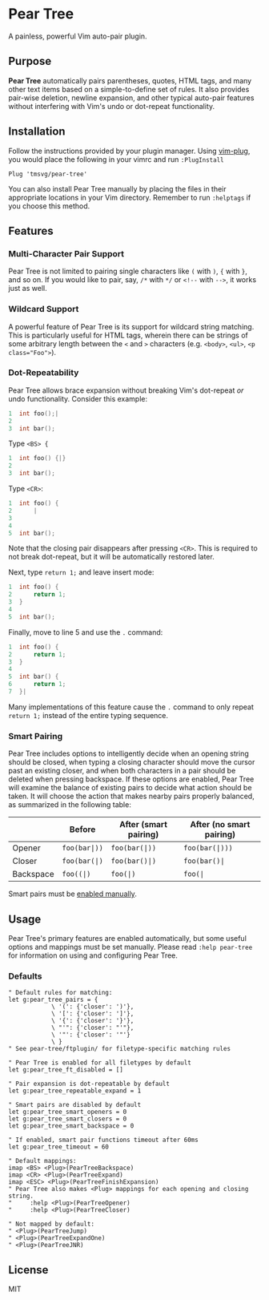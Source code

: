Pear Tree
=========
A painless, powerful Vim auto-pair plugin.

Purpose
-------
**Pear Tree** automatically pairs parentheses, quotes, HTML tags, and many
other text items based on a simple-to-define set of rules. It also provides
pair-wise deletion, newline expansion, and other typical auto-pair features
without interfering with Vim's undo or dot-repeat functionality.

Installation
------------
Follow the instructions provided by your plugin manager. Using
[vim-plug](https://github.com/junegunn/vim-plug), you would place the
following in your vimrc and run `:PlugInstall`

```vim
Plug 'tmsvg/pear-tree'
```

You can also install Pear Tree manually by placing the files in their
appropriate locations in your Vim directory. Remember to run `:helptags` if
you choose this method.

Features
--------
### Multi-Character Pair Support

Pear Tree is not limited to pairing single characters like `(` with `)`, `{`
with `}`, and so on. If you would like to pair, say, `/*` with `*/` or `<!--`
with `-->`, it works just as well.

### Wildcard Support

A powerful feature of Pear Tree is its support for wildcard string matching.
This is particularly useful for HTML tags, wherein there can be strings of
some arbitrary length between the `<` and `>` characters (e.g. `<body>`,
`<ul>`, `<p class="Foo">`).

### Dot-Repeatability

Pear Tree allows brace expansion without breaking Vim's dot-repeat *or* undo
functionality. Consider this example:

```c
1  int foo();|
2
3  int bar();
```

Type `<BS> {`

```c
1  int foo() {|}
2
3  int bar();
```

Type `<CR>`:

```c
1  int foo() {
2      |
3
4
5  int bar();
```

Note that the closing pair disappears after pressing `<CR>`. This is required
to not break dot-repeat, but it will be automatically restored later.

Next, type `return 1;` and leave insert mode:

```c
1  int foo() {
2      return 1;
3  }
4
5  int bar();
```

Finally, move to line 5 and use the `.` command:

```c
1  int foo() {
2      return 1;
3  }
4
5  int bar() {
6      return 1;
7  }|
```

Many implementations of this feature cause the `.` command to only repeat
`return 1;` instead of the entire typing sequence.

### Smart Pairing

Pear Tree includes options to intelligently decide when an opening string
should be closed, when typing a closing character should move the cursor past
an existing closer, and when both characters in a pair should be deleted when
pressing backspace. If these options are enabled, Pear Tree will examine the
balance of existing pairs to decide what action should be taken. It will choose
the action that makes nearby pairs properly balanced, as summarized in the
following table:

|           | Before        | After (smart pairing) | After (no smart pairing)
| --------- | ------------- | --------------------- | ------------------------ |
| Opener    | `foo(bar\|))` | `foo(bar(\|))`        | `foo(bar(\|)))`          |
| Closer    | `foo(bar(\|)` | `foo(bar()\|)`        | `foo(bar()\|`            |
| Backspace | `foo((\|)`    | `foo(\|)`             | `foo(\|`                 |

Smart pairs must be [enabled manually](#defaults).

Usage
-----
Pear Tree's primary features are enabled automatically, but some useful
options and mappings must be set manually. Please read `:help pear-tree` for
information on using and configuring Pear Tree.

### Defaults

```vim
" Default rules for matching:
let g:pear_tree_pairs = {
            \ '(': {'closer': ')'},
            \ '[': {'closer': ']'},
            \ '{': {'closer': '}'},
            \ "'": {'closer': "'"},
            \ '"': {'closer': '"'}
            \ }
" See pear-tree/ftplugin/ for filetype-specific matching rules

" Pear Tree is enabled for all filetypes by default
let g:pear_tree_ft_disabled = []

" Pair expansion is dot-repeatable by default
let g:pear_tree_repeatable_expand = 1

" Smart pairs are disabled by default
let g:pear_tree_smart_openers = 0
let g:pear_tree_smart_closers = 0
let g:pear_tree_smart_backspace = 0

" If enabled, smart pair functions timeout after 60ms
let g:pear_tree_timeout = 60

" Default mappings:
imap <BS> <Plug>(PearTreeBackspace)
imap <CR> <Plug>(PearTreeExpand)
imap <ESC> <Plug>(PearTreeFinishExpansion)
" Pear Tree also makes <Plug> mappings for each opening and closing string.
"     :help <Plug>(PearTreeOpener)
"     :help <Plug>(PearTreeCloser)

" Not mapped by default:
" <Plug>(PearTreeJump)
" <Plug>(PearTreeExpandOne)
" <Plug>(PearTreeJNR)
```

License
-------
MIT
